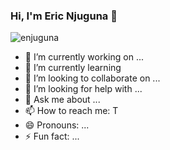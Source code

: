 ### Hi, I'm Eric Njuguna 👋

<p align="left"> <img src="https://komarev.com/ghpvc/?username=enjuguna&label=Views&color=blue&style=plastic" alt="enjuguna" /> </p>



- 🔭 I’m currently working on ...
- 🌱 I’m currently learning 
- 👯 I’m looking to collaborate on ...
- 🤔 I’m looking for help with ...
- 💬 Ask me about ...
- 📫 How to reach me: T
- 😄 Pronouns: ...
- ⚡ Fun fact: ...

